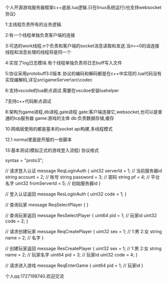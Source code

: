 个人开源游戏服务器框架c++底层.lua逻辑.只在linux系统运行(也支持websocket协议)

1:主线程负责所有的业务逻辑.

2:有一个线程单独负责客户端的连接

3:可选的work线程.n个负责和客户端的socket消息读取和发送.当n==0的话连接线程和消息处理的线程将是同一个

4:实现了log日志模块.有个线程单独负责将日志buff写入文件

5:协议采用protobuff3.0版本.协议的编码和解码都是在c++中实现的.lua代码没有实现编解码,详见src\gameServer\src\codec

6:支持vscode的lua断点调试.需要在vscdoe安装luahelper

7支持c++代码断点调试

8:架构为game进程,db进程,gate进程
gate:客户端连接它,websocket,也可以是普通的tcp服务器
game:游戏的主体
db:负责数据存储,缓存

10:网络层使用的都是基本的socket api构建,多线程模式

12.1 normal里面是开服的一些脚本

13:基本测试(模拟正式的游戏登入流程)
协议格式


syntax = "proto3";

  // 请求登入认证 
message ReqLoginAuth
{
    uint32 serverId     = 1;  // 当前服务器id
    string account      = 2;  // 账号
    string password     = 3;  // 密码
    string pf           = 4;  // 平台名字
    uint32 fromServerId = 5;  // 初始服务器id
}

  // 登入认证返回 
message ResLoginAuth
{
    uint32 code = 1;
}

  // 查询玩家 
message ReqSelectPlayer
{
}

  // 查询玩家返回 
message ResSelectPlayer
{
    uint64 pid  = 1;  // 玩家id
    uint32 code = 2;
}


  // 请求创建玩家 
message ReqCreatePlayer
{
    uint32 sex  = 1;  // 1:男 2:女
    string name = 2;  // 名字
}

  // 创建玩家返回 
message ResCreatePlayer
{
    uint32 sex  = 1;  // 1:男 2:女
    string name = 2;  // 玩家名字
    uint64 pid  = 3;  // 玩家id
    uint32 code = 4;
}

  // 请求进入游戏 
message ReqEnterGame
{
    uint64 pid = 1;  // 玩家id 
}


个人qq:1727198740.欢迎交流
